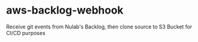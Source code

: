 # aws-backlog-webhook
Receive git events from Nulab's Backlog, then clone source to S3 Bucket for CI/CD purposes
